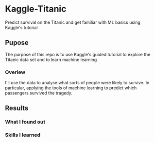 # Kaggle-Titanic
Predict survival on the Titanic and get familiar with ML basics using Kaggle's tutorial

## Pupose 
The purpose of this repo is to use Kaggle's guided tutorial to explore the Titanic data set and to learn machine learning

### Overiew
I'll use the data to analyse what sorts of people were likely to survive. In particular, applying the tools of machine learning to predict which passengers survived the tragedy.

## Results
### What I found out
<to be added>

### Skills I learned
<to be added>
